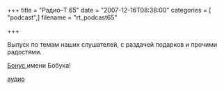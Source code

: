 +++
title = "Радио–Т 65"
date = "2007-12-16T08:38:00"
categories = [ "podcast",]
filename = "rt_podcast65"

+++

Выпуск по темам наших слушателей, с раздачей подарков и прочими радостями.

[Бонус ](http://fotki.yandex.ru/search.xml?type=image&text=radio-t) имени Бобука!


[аудио](http://cdn.radio-t.com/rt_podcast65.mp3)
<audio src="http://cdn.radio-t.com/rt_podcast65.mp3" preload="none"></audio>